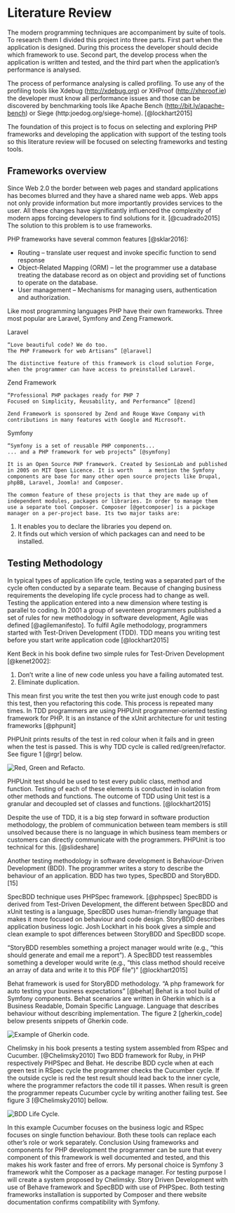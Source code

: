 # Literature Review #

The modern programming techniques are accompaniment by suite of tools. To research them I divided this project into three parts. First part when the application is designed. During this process the developer should decide which framework to use. Second part, the develop process when the application is written and tested, and the third part when the application’s performance is analysed.

The process of performance analysing is called profiling. To use any of the profiling tools like Xdebug (http://xdebug.org) or XHProof (http://xhproof.ie) the developer must know all performance issues and those can be discovered by benchmarking tools like Apache Bench (http://bit.ly/apache-bench) or Siege (http:joedog.org/siege-home). [@lockhart2015]

The foundation of this project is to focus on selecting and exploring PHP frameworks and developing the application with support of the testing tools so this literature review will be focused on selecting frameworks and testing tools.

## Frameworks overview ##

Since Web 2.0 the border between web pages and standard applications has becomes blurred and they have a shared name web apps. Web apps not only provide information but more importantly provides services to the user. All these changes have significantly influenced the complexity of modern apps forcing developers to find solutions for it. [@cuadrado2015] The solution to this problem is to use frameworks. 

PHP frameworks have several common features [@sklar2016]:

*	Routing – translate user request and invoke specific function to send response
*	Object-Related Mapping (ORM) – let the programmer use a database treating the database record as on object and providing set of functions to operate on the database.
*	User management – Mechanisms for managing users, authentication and authorization.

Like most programming languages PHP have their own frameworks. Three most popular are Laravel, Symfony and Zeng Framework.

Laravel

	“Love beautiful code? We do too.
	The PHP Framework for web Artisans” [@laravel]

	The distinctive feature of this framework is cloud solution Forge, when the programmer can have access to preinstalled Laravel.

Zend Framework

	“Professional PHP packages ready for PHP 7
	Focused on Simplicity, Reusability, and Performance” [@zend]

	Zend Framework is sponsored by Zend and Rouge Wave Company with contributions in many features with Google and Microsoft.

Symfony

	“Symfony is a set of reusable PHP components...
	... and a PHP framework for web projects” [@symfony]

	It is an Open Source PHP framework. Created by SesionLab and published in 2005 on MIT Open Licence. It is worth 	a mention the Symfony components are base for many other open source projects like Drupal, phpBB, Laravel, Joomla! and Composer. 

	The common feature of these projects is that they are made up of independent modules, packages or libraries. In order to manage them use a separate tool Composer. Composer [@getcomposer] is a package manager on a per-project base. Its two major tasks are:

1.	It enables you to declare the libraries you depend on.
2.	It finds out which version of which packages can and need to be installed.

## Testing Methodology ##

In typical types of application life cycle, testing was a separated part of the cycle often conducted by a separate team. Because of changing business requirements the developing life cycle process had to change as well. Testing the application entered into a new dimension where testing is parallel to coding. In 2001 a group of seventeen programmers published a set of rules for new methodology in software development, Agile was defined [@agilemanifesto]. To fulfil Agile methodology, programmers started with Test-Driven Development (TDD). TDD means you writing test before you start write application code [@lockhart2015]

Kent Beck in his book define two simple rules for Test-Driven Development [@kenet2002]:

1.	Don’t write a line of new code unless you have a failing automated test.
2.	Eliminate duplication.

This mean first you write the test then you write just enough code to past this test, then you refactoring this code. This process is repeated many times.
In TDD programmers are using PHPUnit programmer-oriented testing framework for PHP. It is an instance of the xUnit architecture for unit testing frameworks [@phpunit]

PHPUnit prints results of the test in red colour when it fails and in green when the test is passed. This is why TDD cycle is called red/green/refactor. See figure 1 [@rgr] below.
 
![Red, Green and Refacto.](./02_figures/red_green_and_refactor.png)

PHPUnit test should be used to test every public class, method and function. Testing of each of these elements is conducted in isolation from other methods and functions. The outcome of TDD using Unit test is a granular and decoupled set of classes and functions. [@lockhart2015]

Despite the use of TDD, it is a big step forward in software production methodology, the problem of communication between team members is still unsolved because there is no language in which business team members or customers can directly communicate with the programmers. PHPUnit is too technical for this. [@slideshare]

Another testing methodology in software development is Behaviour-Driven Development (BDD). The programmer writes a story to describe the behaviour of an application. BDD has two types, SpecBDD and StoryBDD. [15]

SpecBDD technique uses PHPSpec framework. [@phpspec] SpecBDD is derived from Test-Driven Development, the different between SpecBDD and xUnit testing is a language, SpecBDD uses human-friendly language that makes it more focused on behaviour and code design. 
StoryBDD describes application business logic. Josh Lockhart in his book gives a simple and clean example to spot differences between StoryBDD and SpecBDD scope.

“StoryBDD resembles something a project manager would write (e.g., “this should generate and email me a report”). A SpecBDD test reassembles something a developer would write (e.g., “this class method should receive an array of data and write it to this PDF file”)” [@lockhart2015]

Behat framework is used for StoryBDD methodology. “A php framework for auto testing your business expectations” [@behat] Behat is a tool build of Symfony components. Behat scenarios are written in Gherkin which is a Business Readable, Domain Specific Language. Language that describes behaviour without describing implementation. The figure 2 [gherkin_code] below presents snippets of Gherkin code.

![Example of Gherkin code.](./02_figures/example_of_gherkin_code.png)


Chelimsky in his book presents a testing system assembled from RSpec and Cucumber. [@Chelimsky2010] Two BDD framework for Ruby, in PHP respectively PHPSpec and Behat. He describe BDD cycle when at each green test in RSpec cycle the programmer checks the Cucumber cycle. If the outside cycle is red the test result should lead back to the inner cycle, where the programmer refactors the code till it passes. When result is green the programmer repeats Cucumber cycle by writing another failing test. See figure 3 [@Chelimsky2010] bellow.
 
![BDD Life Cycle.](./02_figures/bdd_lifecycle.png)

In this example Cucumber focuses on the business logic and RSpec focuses on single function behaviour. Both these tools can replace each other’s role or work separately.
Conclusion
Using frameworks and components for PHP development the programmer can be sure that every component of this framework is well documented and tested, and this makes his work faster and free of errors. My personal choice is Symfony 3 framework whit the Composer as a package manager. For testing purpose I will create a system proposed by Chelimsky. Story Driven Development with use of Behave framework and SpecBDD with use of PHPSpec. Both testing frameworks installation is supported by Composer and there website documentation confirms compatibility with Symfony. 
